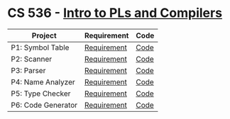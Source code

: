 # CS 536 - [Intro to PLs and Compilers](http://pages.cs.wisc.edu/~loris/cs536/)

| Project            | Requirement                                                  | Code                   |
| ------------------ | ------------------------------------------------------------ | ---------------------- |
| P1: Symbol Table   | [Requirement](http://pages.cs.wisc.edu/~loris/cs536/asn/p1/p1.html) | [Code](p1) |
| P2: Scanner        | [Requirement](http://pages.cs.wisc.edu/~loris/cs536/asn/p2/p2.html) | [Code](p2) |
| P3: Parser         | [Requirement](http://pages.cs.wisc.edu/~loris/cs536/asn/p3/p3.html) | [Code](p3) |
| P4: Name Analyzer  | [Requirement](http://pages.cs.wisc.edu/~loris/cs536/asn/p4/p4.html) | [Code](p4) |
| P5: Type Checker   | [Requirement](http://pages.cs.wisc.edu/~loris/cs536/asn/p5/p5.html) | [Code](p5) |
| P6: Code Generator | [Requirement](http://pages.cs.wisc.edu/~loris/cs536/asn/p6/p6.html) | [Code](p6) |













